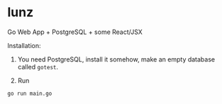 # lunz

Go Web App + PostgreSQL + some React/JSX


Installation:

1. You need PostgreSQL, install it somehow, make an empty database
   called `gotest`.
   
2. Run 
```
go run main.go
```
